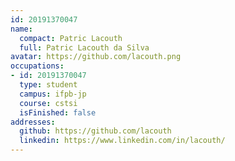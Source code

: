 ```yaml
---
id: 20191370047
name:
  compact: Patric Lacouth
  full: Patric Lacouth da Silva
avatar: https://github.com/lacouth.png
occupations:
- id: 20191370047
  type: student
  campus: ifpb-jp
  course: cstsi
  isFinished: false
addresses:
  github: https://github.com/lacouth
  linkedin: https://www.linkedin.com/in/lacouth/
---
```

